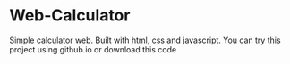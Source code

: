 # Web-Calculator
Simple calculator web. Built with html, css and javascript. You can try this project using github.io or download this code
